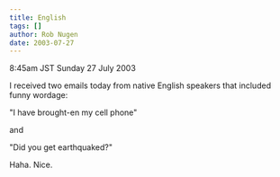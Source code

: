 ```yaml
---
title: English
tags: []
author: Rob Nugen
date: 2003-07-27
---
```


<p class=date>8:45am JST Sunday 27 July 2003</p>

<p>I received two emails today from native English speakers that
included funny wordage:</p>

<p>"I have brought-en my cell phone"</p>

<p>and</p>

<p>"Did you get earthquaked?"</p>

<p>Haha.   Nice.</p>
